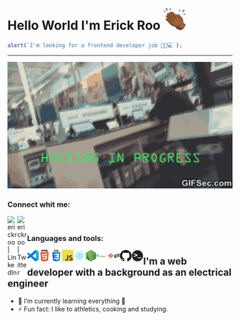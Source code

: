 # Hello World I'm Erick Roo <img src='assets/clapping-clap.gif' style="width:10%"/>

```javascript
alert(`I'm looking for a frontend developer job 🔧🔨💻`);
```

---

<img src="assets/GIF-Hacker.gif" alt="main gif" style="width: 100vw"/>

### Connect whit me:

[<img align="left" alt="erickroo | LinkedIn" style="background-color: white; width: 22px" src="https://cdn.jsdelivr.net/npm/simple-icons@v3/icons/linkedin.svg" />][linkedin]
[<img align="left" alt="erickroo | Twitter" style="background-color: white; width: 22px" src="https://cdn.jsdelivr.net/npm/simple-icons@v3/icons/twitter.svg" />][twitter]

<br/>

### Languages and tools:

[<img align="left" alt="Visual Studio Code" style="background-color: white; width: 26px" src="https://raw.githubusercontent.com/github/explore/80688e429a7d4ef2fca1e82350fe8e3517d3494d/topics/visual-studio-code/visual-studio-code.png" />][webdevplaylist]
[<img align="left" alt="HTML5" style="background-color: white; width: 26px" src="https://raw.githubusercontent.com/github/explore/80688e429a7d4ef2fca1e82350fe8e3517d3494d/topics/html/html.png" />][webdevplaylist]
[<img align="left" alt="CSS3" style="background-color: white; width: 26px" src="https://raw.githubusercontent.com/github/explore/80688e429a7d4ef2fca1e82350fe8e3517d3494d/topics/css/css.png" />][cssplaylist]
[<img align="left" alt="JavaScript" style="background-color: white; width: 26px" src="https://raw.githubusercontent.com/github/explore/80688e429a7d4ef2fca1e82350fe8e3517d3494d/topics/javascript/javascript.png" />][jsplaylist]
[<img align="left" alt="React" style="background-color: white; width: 26px" src="https://raw.githubusercontent.com/github/explore/80688e429a7d4ef2fca1e82350fe8e3517d3494d/topics/react/react.png" />][reactplaylist]
[<img align="left" alt="Node.js" style="background-color: white; width: 26px" src="https://raw.githubusercontent.com/github/explore/80688e429a7d4ef2fca1e82350fe8e3517d3494d/topics/nodejs/nodejs.png" />][webdevplaylist]
[<img align="left" alt="MongoDB" style="background-color: white; width: 26px" src="https://raw.githubusercontent.com/github/explore/80688e429a7d4ef2fca1e82350fe8e3517d3494d/topics/mongodb/mongodb.png" />][webdevplaylist]
[<img align="left" alt="Git" style="background-color: white; width: 26px" src="https://raw.githubusercontent.com/github/explore/80688e429a7d4ef2fca1e82350fe8e3517d3494d/topics/git/git.png" />][webdevplaylist]
[<img align="left" alt="GitHub" style="background-color: white; width: 26px" src="https://raw.githubusercontent.com/github/explore/78df643247d429f6cc873026c0622819ad797942/topics/github/github.png" />][webdevplaylist]
[<img align="left" alt="Terminal" style="background-color: white; width: 26px" src="https://raw.githubusercontent.com/github/explore/80688e429a7d4ef2fca1e82350fe8e3517d3494d/topics/terminal/terminal.png" />][webdevplaylist]

## I'm a web developer with a background as an electrical engineer

- 🌱 I’m currently learning everything 🤣
- ⚡ Fun fact: I like to athletics, cooking and studying.

<br />
<br />

<!-- Link de enlaces -->

[linkedin]: https://www.linkedin.com/in/erickroo/
[twitter]: https://twitter.com/ErickRoo2
[webdevplaylist]: https://www.youtube.com/playlist?list=PLkwxH9e_vrAJ0WbEsFA9W3I1W-g_BTsbt
[jsplaylist]: https://www.youtube.com/playlist?list=PLkwxH9e_vrALRJKu7wfXby3MKeflhTu6B
[cssplaylist]: https://www.youtube.com/playlist?list=PLkwxH9e_vrALSdvZuEh6gqQdmDoDIoqz4
[reactplaylist]: https://www.youtube.com/playlist?list=PLkwxH9e_vrAK4TdffpxKY3QGyHCpxFcQ0
